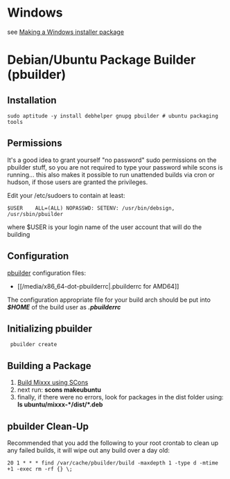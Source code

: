 # Windows

see [Making a Windows installer package](build_windows_installer)

# Debian/Ubuntu Package Builder (pbuilder)

## Installation

    sudo aptitude -y install debhelper gnupg pbuilder # ubuntu packaging tools

## Permissions

It's a good idea to grant yourself "no password" sudo permissions on the
pbuilder stuff, so you are not required to type your password while
scons is running... this also makes it possible to run unattended builds
via cron or hudson, if those users are granted the privileges.

Edit your /etc/sudoers to contain at least:

    $USER    ALL=(ALL) NOPASSWD: SETENV: /usr/bin/debsign, /usr/sbin/pbuilder

where $USER is your login name of the user account that will do the
building

## Configuration

[pbuilder](https://wiki.ubuntu.com/PbuilderHowto) configuration files:

  - [[/media/x86_64-dot-pbuilderrc|.pbuilderrc for AMD64]]

The configuration appropriate file for your build arch should be put
into ***$HOME*** of the build user as ***.pbuilderrc***

## Initializing pbuilder

``` 
 pbuilder create
```

## Building a Package

1.  [Build Mixxx using SCons](compiling_on_linux)
2.  next run: **scons makeubuntu**
3.  finally, if there were no errors, look for packages in the dist
    folder using: **ls ubuntu/mixxx-\*/dist/\*.deb**

## pbuilder Clean-Up

Recommended that you add the following to your root crontab to clean up
any failed builds, it will wipe out any build over a day old:

    20 1 * * * find /var/cache/pbuilder/build -maxdepth 1 -type d -mtime +1 -exec rm -rf {} \;
